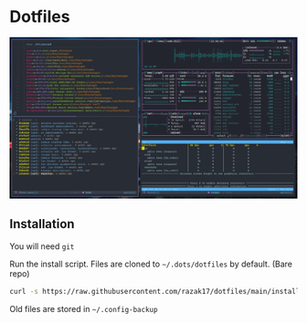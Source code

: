 # Dotfiles

![dotfiles image](./dotfiles.png)

  ## Installation

You will need `git`

Run the install script. Files are cloned to `~/.dots/dotfiles` by default. (Bare repo)
```bash
curl -s https://raw.githubusercontent.com/razak17/dotfiles/main/install.sh | sh

```
Old files are stored in `~/.config-backup`
